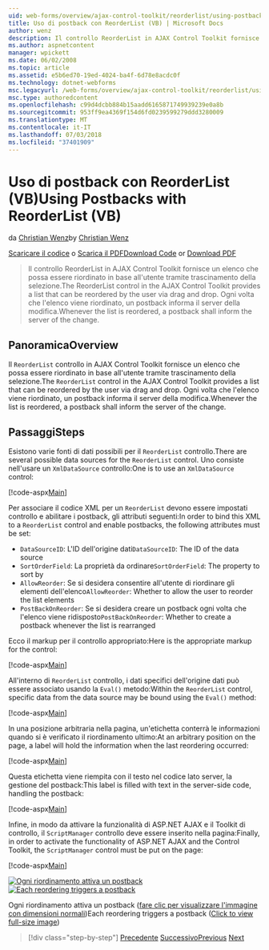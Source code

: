 ```yaml
---
uid: web-forms/overview/ajax-control-toolkit/reorderlist/using-postbacks-with-reorderlist-vb
title: Uso di postback con ReorderList (VB) | Microsoft Docs
author: wenz
description: Il controllo ReorderList in AJAX Control Toolkit fornisce un elenco che possa essere riordinato in base all'utente tramite trascinamento della selezione. Ogni volta che l'elenco viene riordinato, un ordine di acquisto...
ms.author: aspnetcontent
manager: wpickett
ms.date: 06/02/2008
ms.topic: article
ms.assetid: e5b6ed70-19ed-4024-ba4f-6d78e8acdc0f
ms.technology: dotnet-webforms
msc.legacyurl: /web-forms/overview/ajax-control-toolkit/reorderlist/using-postbacks-with-reorderlist-vb
msc.type: authoredcontent
ms.openlocfilehash: c99d4dcbb884b15aadd6165871749939239e0a8b
ms.sourcegitcommit: 953ff9ea4369f154d6fd0239599279ddd3280009
ms.translationtype: MT
ms.contentlocale: it-IT
ms.lasthandoff: 07/03/2018
ms.locfileid: "37401909"
---
```

<a name="using-postbacks-with-reorderlist-vb"></a><span data-ttu-id="c4243-104">Uso di postback con ReorderList (VB)</span><span class="sxs-lookup"><span data-stu-id="c4243-104">Using Postbacks with ReorderList (VB)</span></span>
====================
<span data-ttu-id="c4243-105">da [Christian Wenz](https://github.com/wenz)</span><span class="sxs-lookup"><span data-stu-id="c4243-105">by [Christian Wenz](https://github.com/wenz)</span></span>

<span data-ttu-id="c4243-106">[Scaricare il codice](http://download.microsoft.com/download/9/3/f/93f8daea-bebd-4821-833b-95205389c7d0/ReorderList4.vb.zip) o [Scarica il PDF](http://download.microsoft.com/download/2/d/c/2dc10e34-6983-41d4-9c08-f78f5387d32b/reorderlist4VB.pdf)</span><span class="sxs-lookup"><span data-stu-id="c4243-106">[Download Code](http://download.microsoft.com/download/9/3/f/93f8daea-bebd-4821-833b-95205389c7d0/ReorderList4.vb.zip) or [Download PDF](http://download.microsoft.com/download/2/d/c/2dc10e34-6983-41d4-9c08-f78f5387d32b/reorderlist4VB.pdf)</span></span>

> <span data-ttu-id="c4243-107">Il controllo ReorderList in AJAX Control Toolkit fornisce un elenco che possa essere riordinato in base all'utente tramite trascinamento della selezione.</span><span class="sxs-lookup"><span data-stu-id="c4243-107">The ReorderList control in the AJAX Control Toolkit provides a list that can be reordered by the user via drag and drop.</span></span> <span data-ttu-id="c4243-108">Ogni volta che l'elenco viene riordinato, un postback informa il server della modifica.</span><span class="sxs-lookup"><span data-stu-id="c4243-108">Whenever the list is reordered, a postback shall inform the server of the change.</span></span>


## <a name="overview"></a><span data-ttu-id="c4243-109">Panoramica</span><span class="sxs-lookup"><span data-stu-id="c4243-109">Overview</span></span>

<span data-ttu-id="c4243-110">Il `ReorderList` controllo in AJAX Control Toolkit fornisce un elenco che possa essere riordinato in base all'utente tramite trascinamento della selezione.</span><span class="sxs-lookup"><span data-stu-id="c4243-110">The `ReorderList` control in the AJAX Control Toolkit provides a list that can be reordered by the user via drag and drop.</span></span> <span data-ttu-id="c4243-111">Ogni volta che l'elenco viene riordinato, un postback informa il server della modifica.</span><span class="sxs-lookup"><span data-stu-id="c4243-111">Whenever the list is reordered, a postback shall inform the server of the change.</span></span>

## <a name="steps"></a><span data-ttu-id="c4243-112">Passaggi</span><span class="sxs-lookup"><span data-stu-id="c4243-112">Steps</span></span>

<span data-ttu-id="c4243-113">Esistono varie fonti di dati possibili per il `ReorderList` controllo.</span><span class="sxs-lookup"><span data-stu-id="c4243-113">There are several possible data sources for the `ReorderList` control.</span></span> <span data-ttu-id="c4243-114">Uno consiste nell'usare un `XmlDataSource` controllo:</span><span class="sxs-lookup"><span data-stu-id="c4243-114">One is to use an `XmlDataSource` control:</span></span>

[!code-aspx[Main](using-postbacks-with-reorderlist-vb/samples/sample1.aspx)]

<span data-ttu-id="c4243-115">Per associare il codice XML per un `ReorderList` devono essere impostati controllo e abilitare i postback, gli attributi seguenti:</span><span class="sxs-lookup"><span data-stu-id="c4243-115">In order to bind this XML to a `ReorderList` control and enable postbacks, the following attributes must be set:</span></span>

- <span data-ttu-id="c4243-116">`DataSourceID`: L'ID dell'origine dati</span><span class="sxs-lookup"><span data-stu-id="c4243-116">`DataSourceID`: The ID of the data source</span></span>
- <span data-ttu-id="c4243-117">`SortOrderField`: La proprietà da ordinare</span><span class="sxs-lookup"><span data-stu-id="c4243-117">`SortOrderField`: The property to sort by</span></span>
- <span data-ttu-id="c4243-118">`AllowReorder`: Se si desidera consentire all'utente di riordinare gli elementi dell'elenco</span><span class="sxs-lookup"><span data-stu-id="c4243-118">`AllowReorder`: Whether to allow the user to reorder the list elements</span></span>
- <span data-ttu-id="c4243-119">`PostBackOnReorder`: Se si desidera creare un postback ogni volta che l'elenco viene ridisposto</span><span class="sxs-lookup"><span data-stu-id="c4243-119">`PostBackOnReorder`: Whether to create a postback whenever the list is rearranged</span></span>

<span data-ttu-id="c4243-120">Ecco il markup per il controllo appropriato:</span><span class="sxs-lookup"><span data-stu-id="c4243-120">Here is the appropriate markup for the control:</span></span>

[!code-aspx[Main](using-postbacks-with-reorderlist-vb/samples/sample2.aspx)]

<span data-ttu-id="c4243-121">All'interno di `ReorderList` controllo, i dati specifici dell'origine dati può essere associato usando la `Eval()` metodo:</span><span class="sxs-lookup"><span data-stu-id="c4243-121">Within the `ReorderList` control, specific data from the data source may be bound using the `Eval()` method:</span></span>

[!code-aspx[Main](using-postbacks-with-reorderlist-vb/samples/sample3.aspx)]

<span data-ttu-id="c4243-122">In una posizione arbitraria nella pagina, un'etichetta conterrà le informazioni quando si è verificato il riordinamento ultimo:</span><span class="sxs-lookup"><span data-stu-id="c4243-122">At an arbitrary position on the page, a label will hold the information when the last reordering occurred:</span></span>

[!code-aspx[Main](using-postbacks-with-reorderlist-vb/samples/sample4.aspx)]

<span data-ttu-id="c4243-123">Questa etichetta viene riempita con il testo nel codice lato server, la gestione del postback:</span><span class="sxs-lookup"><span data-stu-id="c4243-123">This label is filled with text in the server-side code, handling the postback:</span></span>

[!code-aspx[Main](using-postbacks-with-reorderlist-vb/samples/sample5.aspx)]

<span data-ttu-id="c4243-124">Infine, in modo da attivare la funzionalità di ASP.NET AJAX e il Toolkit di controllo, il `ScriptManager` controllo deve essere inserito nella pagina:</span><span class="sxs-lookup"><span data-stu-id="c4243-124">Finally, in order to activate the functionality of ASP.NET AJAX and the Control Toolkit, the `ScriptManager` control must be put on the page:</span></span>

[!code-aspx[Main](using-postbacks-with-reorderlist-vb/samples/sample6.aspx)]


<span data-ttu-id="c4243-125">[![Ogni riordinamento attiva un postback](using-postbacks-with-reorderlist-vb/_static/image2.png)](using-postbacks-with-reorderlist-vb/_static/image1.png)</span><span class="sxs-lookup"><span data-stu-id="c4243-125">[![Each reordering triggers a postback](using-postbacks-with-reorderlist-vb/_static/image2.png)](using-postbacks-with-reorderlist-vb/_static/image1.png)</span></span>

<span data-ttu-id="c4243-126">Ogni riordinamento attiva un postback ([fare clic per visualizzare l'immagine con dimensioni normali](using-postbacks-with-reorderlist-vb/_static/image3.png))</span><span class="sxs-lookup"><span data-stu-id="c4243-126">Each reordering triggers a postback ([Click to view full-size image](using-postbacks-with-reorderlist-vb/_static/image3.png))</span></span>

> [!div class="step-by-step"]
> <span data-ttu-id="c4243-127">[Precedente](drag-and-drop-via-reorderlist-cs.md)
> [Successivo](drag-and-drop-via-reorderlist-vb.md)</span><span class="sxs-lookup"><span data-stu-id="c4243-127">[Previous](drag-and-drop-via-reorderlist-cs.md)
[Next](drag-and-drop-via-reorderlist-vb.md)</span></span>
